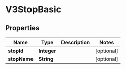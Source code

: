 # V3StopBasic

## Properties
Name | Type | Description | Notes
------------ | ------------- | ------------- | -------------
**stopId** | **Integer** |  |  [optional]
**stopName** | **String** |  |  [optional]
